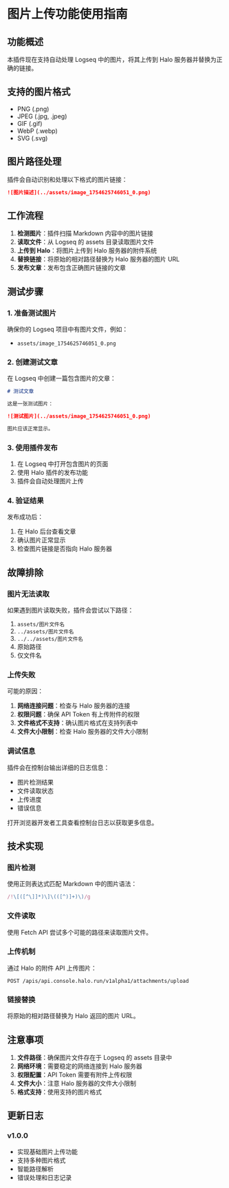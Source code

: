 # 图片上传功能使用指南

## 功能概述

本插件现在支持自动处理 Logseq 中的图片，将其上传到 Halo 服务器并替换为正确的链接。

## 支持的图片格式

- PNG (.png)
- JPEG (.jpg, .jpeg)
- GIF (.gif)
- WebP (.webp)
- SVG (.svg)

## 图片路径处理

插件会自动识别和处理以下格式的图片链接：

```markdown
![图片描述](../assets/image_1754625746051_0.png)
```

## 工作流程

1. **检测图片**：插件扫描 Markdown 内容中的图片链接
2. **读取文件**：从 Logseq 的 assets 目录读取图片文件
3. **上传到 Halo**：将图片上传到 Halo 服务器的附件系统
4. **替换链接**：将原始的相对路径替换为 Halo 服务器的图片 URL
5. **发布文章**：发布包含正确图片链接的文章

## 测试步骤

### 1. 准备测试图片

确保你的 Logseq 项目中有图片文件，例如：
- `assets/image_1754625746051_0.png`

### 2. 创建测试文章

在 Logseq 中创建一篇包含图片的文章：

```markdown
# 测试文章

这是一张测试图片：

![测试图片](../assets/image_1754625746051_0.png)

图片应该正常显示。
```

### 3. 使用插件发布

1. 在 Logseq 中打开包含图片的页面
2. 使用 Halo 插件的发布功能
3. 插件会自动处理图片上传

### 4. 验证结果

发布成功后：
1. 在 Halo 后台查看文章
2. 确认图片正常显示
3. 检查图片链接是否指向 Halo 服务器

## 故障排除

### 图片无法读取

如果遇到图片读取失败，插件会尝试以下路径：
1. `assets/图片文件名`
2. `../assets/图片文件名`
3. `../../assets/图片文件名`
4. 原始路径
5. 仅文件名

### 上传失败

可能的原因：
1. **网络连接问题**：检查与 Halo 服务器的连接
2. **权限问题**：确保 API Token 有上传附件的权限
3. **文件格式不支持**：确认图片格式在支持列表中
4. **文件大小限制**：检查 Halo 服务器的文件大小限制

### 调试信息

插件会在控制台输出详细的日志信息：
- 图片检测结果
- 文件读取状态
- 上传进度
- 错误信息

打开浏览器开发者工具查看控制台日志以获取更多信息。

## 技术实现

### 图片检测

使用正则表达式匹配 Markdown 中的图片语法：
```javascript
/!\[([^\]]*)\]\(([^)]+)\)/g
```

### 文件读取

使用 Fetch API 尝试多个可能的路径来读取图片文件。

### 上传机制

通过 Halo 的附件 API 上传图片：
```
POST /apis/api.console.halo.run/v1alpha1/attachments/upload
```

### 链接替换

将原始的相对路径替换为 Halo 返回的图片 URL。

## 注意事项

1. **文件路径**：确保图片文件存在于 Logseq 的 assets 目录中
2. **网络环境**：需要稳定的网络连接到 Halo 服务器
3. **权限配置**：API Token 需要有附件上传权限
4. **文件大小**：注意 Halo 服务器的文件大小限制
5. **格式支持**：使用支持的图片格式

## 更新日志

### v1.0.0
- 实现基础图片上传功能
- 支持多种图片格式
- 智能路径解析
- 错误处理和日志记录
